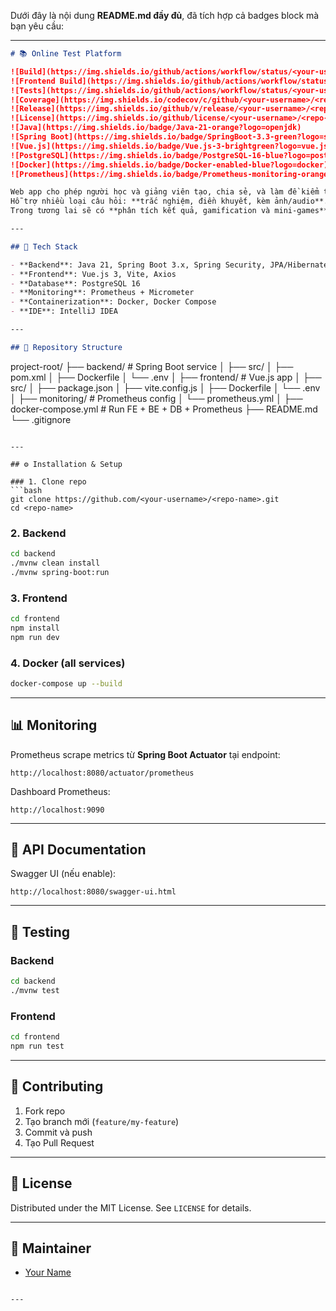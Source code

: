 Dưới đây là nội dung **README.md đầy đủ**, đã tích hợp cả badges block mà bạn yêu cầu:

---

```markdown
# 📚 Online Test Platform

![Build](https://img.shields.io/github/actions/workflow/status/<your-username>/<repo-name>/backend-ci.yml?branch=main&label=backend-build)
![Frontend Build](https://img.shields.io/github/actions/workflow/status/<your-username>/<repo-name>/frontend-ci.yml?branch=main&label=frontend-build)
![Tests](https://img.shields.io/github/actions/workflow/status/<your-username>/<repo-name>/test.yml?branch=main&label=tests)
![Coverage](https://img.shields.io/codecov/c/github/<your-username>/<repo-name>?label=coverage)  
![Release](https://img.shields.io/github/v/release/<your-username>/<repo-name>?sort=semver)
![License](https://img.shields.io/github/license/<your-username>/<repo-name>)  
![Java](https://img.shields.io/badge/Java-21-orange?logo=openjdk)
![Spring Boot](https://img.shields.io/badge/SpringBoot-3.3-green?logo=springboot)
![Vue.js](https://img.shields.io/badge/Vue.js-3-brightgreen?logo=vue.js)
![PostgreSQL](https://img.shields.io/badge/PostgreSQL-16-blue?logo=postgresql)
![Docker](https://img.shields.io/badge/Docker-enabled-blue?logo=docker)
![Prometheus](https://img.shields.io/badge/Prometheus-monitoring-orange?logo=prometheus)

Web app cho phép người học và giảng viên tạo, chia sẻ, và làm đề kiểm tra trực tuyến.  
Hỗ trợ nhiều loại câu hỏi: **trắc nghiệm, điền khuyết, kèm ảnh/audio**.  
Trong tương lai sẽ có **phân tích kết quả, gamification và mini-games**.

---

## 🚀 Tech Stack

- **Backend**: Java 21, Spring Boot 3.x, Spring Security, JPA/Hibernate  
- **Frontend**: Vue.js 3, Vite, Axios  
- **Database**: PostgreSQL 16  
- **Monitoring**: Prometheus + Micrometer  
- **Containerization**: Docker, Docker Compose  
- **IDE**: IntelliJ IDEA  

---

## 📂 Repository Structure

```

project-root/
├── backend/             # Spring Boot service
│   ├── src/
│   ├── pom.xml
│   ├── Dockerfile
│   └── .env
│
├── frontend/            # Vue.js app
│   ├── src/
│   ├── package.json
│   ├── vite.config.js
│   ├── Dockerfile
│   └── .env
│
├── monitoring/          # Prometheus config
│   └── prometheus.yml
│
├── docker-compose.yml   # Run FE + BE + DB + Prometheus
├── README.md
└── .gitignore

````

---

## ⚙️ Installation & Setup

### 1. Clone repo
```bash
git clone https://github.com/<your-username>/<repo-name>.git
cd <repo-name>
````

### 2. Backend

```bash
cd backend
./mvnw clean install
./mvnw spring-boot:run
```

### 3. Frontend

```bash
cd frontend
npm install
npm run dev
```

### 4. Docker (all services)

```bash
docker-compose up --build
```

---

## 📊 Monitoring

Prometheus scrape metrics từ **Spring Boot Actuator** tại endpoint:

```
http://localhost:8080/actuator/prometheus
```

Dashboard Prometheus:

```
http://localhost:9090
```

---

## 📖 API Documentation

Swagger UI (nếu enable):

```
http://localhost:8080/swagger-ui.html
```

---

## 🧪 Testing

### Backend

```bash
cd backend
./mvnw test
```

### Frontend

```bash
cd frontend
npm run test
```

---

## 🤝 Contributing

1. Fork repo
2. Tạo branch mới (`feature/my-feature`)
3. Commit và push
4. Tạo Pull Request

---

## 📜 License

Distributed under the MIT License. See `LICENSE` for details.

---

## 👤 Maintainer

* [Your Name](https://github.com/<your-username>)

```

---

```
